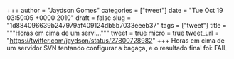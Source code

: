 
+++
author = "Jaydson Gomes"
categories = ["tweet"]
date = "Tue Oct 19 03:50:05 +0000 2010"
draft = false
slug = "1d884096639b247979af409124db5b7033eeeb37"
tags = ["tweet"]
title = """Horas em cima de um servi..."""
tweet = true
micro = true
tweet_url = "https://twitter.com/jaydson/status/27800728982"
+++
Horas em cima de um servidor SVN tentando configurar a bagaça, e o resultado final foi: FAIL
